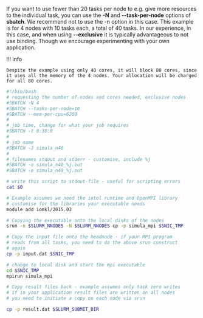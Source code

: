 If you want to use fewer than 20 tasks per node to e.g. give more resources to the individual task, you can use the **-N** and **--task-per-node** options of **sbatch**. We recommend not to use the -n option in this case. This example is for 4 nodes with 10 tasks each, a total of 40 tasks. In our experience, in this case, and when using **--exclusive** it is typically advantageous to not use binding. Though we encourage experimenting with your own application.

!!! info 

    Despite the example using only 40 cores, it will block 80 cores, since it uses all the memory of the 4 nodes. Your allocation will be charged for all 80 cores.

```bash
#!/bin/bash
# requesting the number of nodes and cores needed, exclusive nodes
#SBATCH -N 4
#SBATCH --tasks-per-node=10
#SBATCH --mem-per-cpu=6200
#
# job time, change for what your job requires
#SBATCH -t 0:30:0
#
# job name
#SBATCH -J simula_n40
#
# filenames stdout and stderr - customise, include %j
#SBATCH -o simula_n40_%j.out
#SBATCH -e simula_n40_%j.out

# write this script to stdout-file - useful for scripting errors
cat $0

# Example assumes we need the intel runtime and OpenMPI library
# customise for the libraries your executable needs
module add iomkl/2015.03

# Copying the executable onto the local disks of the nodes
srun -n $SLURM_NNODES -N $SLURM_NNODES cp -p simula_mpi $SNIC_TMP

# Copy the input file onto the headnode - if your MPI program
# reads from all tasks, you need to do the above srun construct
# again
cp -p input.dat $SNIC_TMP

# change to local disk and start the mpi executable
cd $SNIC_TMP
mpirun simula_mpi

# Copy result files back - example assumes only task zero writes
# if in your application result files are written on all nodes
# you need to initiate a copy on each node via srun

cp -p result.dat $SLURM_SUBMIT_DIR
```

